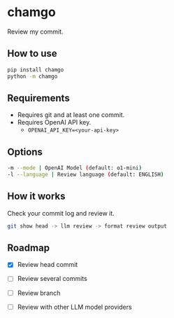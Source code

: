 # chamgo

Review my commit.

## How to use

```bash
pip install chamgo
python -m chamgo
```

## Requirements

- Requires git and at least one commit.
- Requires OpenAI API key.
  - `OPENAI_API_KEY=<your-api-key>`

## Options

```bash
-m --mode | OpenAI Model (default: o1-mini)
-l --language | Review language (default: ENGLISH)
```

## How it works

Check your commit log and review it.

```bash
git show head -> llm review -> format review output
```

## Roadmap

- [x] Review head commit
- [ ] Review several commits
- [ ] Review branch

- [ ] Review with other LLM model providers
